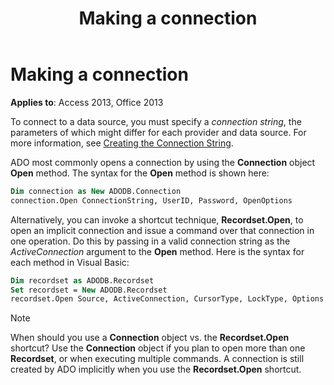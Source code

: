 ﻿---
title: Making a connection
TOCTitle: Making a connection
ms:assetid: 188f6794-f4ec-8e8d-5adc-bdee36f4c9ae
ms:mtpsurl: https://msdn.microsoft.com/library/JJ248932(v=office.15)
ms:contentKeyID: 48543472
ms.date: 09/18/2015
mtps_version: v=office.15
---

# Making a connection

**Applies to**: Access 2013, Office 2013

To connect to a data source, you must specify a *connection string*, the parameters of which might differ for each provider and data source. For more information, see [Creating the Connection String](creating-the-connection-string.md).

ADO most commonly opens a connection by using the **Connection** object **Open** method. The syntax for the **Open** method is shown here:

```vb
Dim connection as New ADODB.Connection 
connection.Open ConnectionString, UserID, Password, OpenOptions
```

Alternatively, you can invoke a shortcut technique, **Recordset.Open**, to open an implicit connection and issue a command over that connection in one operation. Do this by passing in a valid connection string as the *ActiveConnection* argument to the **Open** method. Here is the syntax for each method in Visual Basic:

```vb
Dim recordset as ADODB.Recordset 
Set recordset = New ADODB.Recordset 
recordset.Open Source, ActiveConnection, CursorType, LockType, Options
```

> [!NOTE]
> When should you use a **Connection** object vs. the **Recordset.Open** shortcut? Use the **Connection** object if you plan to open more than one **Recordset**, or when executing multiple commands. A connection is still created by ADO implicitly when you use the **Recordset.Open** shortcut.


